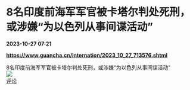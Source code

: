 # 8名印度前海军军官被卡塔尔判处死刑，或涉嫌“为以色列从事间谍活动”

**2023-10-27 07:21**

**https://www.guancha.cn/internation/2023_10_27_713576.shtml**

8名印度前海军军官被卡塔尔判处死刑，或涉嫌“为以色列从事间谍活动”  
![](https://img3.chouti.com/CHOUTI_20231027/504BFB7BC9FA46928A19257AF2281AD9_W409H409.jpeg)  
[评论](https://m.chouti.com/link/40419876)
